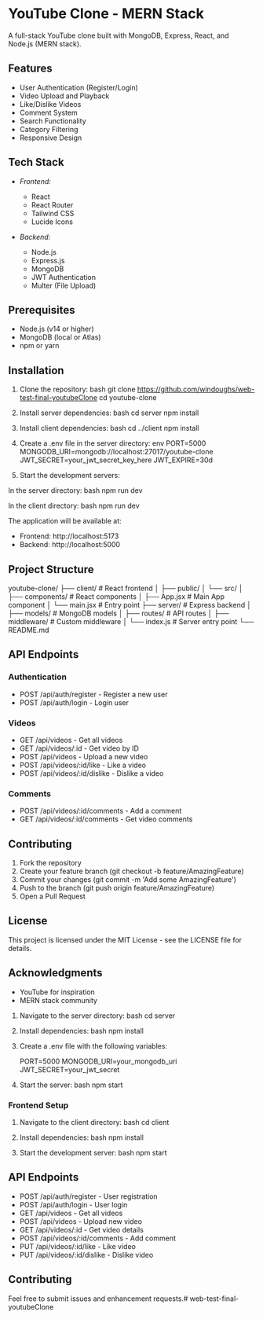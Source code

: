 

# YouTube Clone - MERN Stack

A full-stack YouTube clone built with MongoDB, Express, React, and Node.js (MERN stack).

## Features

- User Authentication (Register/Login)
- Video Upload and Playback
- Like/Dislike Videos
- Comment System
- Search Functionality
- Category Filtering
- Responsive Design

## Tech Stack

- *Frontend:*
  - React
  - React Router
  - Tailwind CSS
  - Lucide Icons

- *Backend:*
  - Node.js
  - Express.js
  - MongoDB
  - JWT Authentication
  - Multer (File Upload)

## Prerequisites

- Node.js (v14 or higher)
- MongoDB (local or Atlas)
- npm or yarn

## Installation

1. Clone the repository:
bash
git clone https://github.com/windoughs/web-test-final-youtubeClone
cd youtube-clone


2. Install server dependencies:
bash
cd server
npm install


3. Install client dependencies:
bash
cd ../client
npm install


4. Create a .env file in the server directory:
env
PORT=5000
MONGODB_URI=mongodb://localhost:27017/youtube-clone
JWT_SECRET=your_jwt_secret_key_here
JWT_EXPIRE=30d


5. Start the development servers:

In the server directory:
bash
npm run dev


In the client directory:
bash
npm run dev


The application will be available at:
- Frontend: http://localhost:5173
- Backend: http://localhost:5000

## Project Structure


youtube-clone/
├── client/                 # React frontend
│   ├── public/
│   └── src/
│       ├── components/     # React components
│       ├── App.jsx         # Main App component
│       └── main.jsx        # Entry point
├── server/                 # Express backend
│   ├── models/            # MongoDB models
│   ├── routes/            # API routes
│   ├── middleware/        # Custom middleware
│   └── index.js           # Server entry point
└── README.md


## API Endpoints

### Authentication
- POST /api/auth/register - Register a new user
- POST /api/auth/login - Login user

### Videos
- GET /api/videos - Get all videos
- GET /api/videos/:id - Get video by ID
- POST /api/videos - Upload a new video
- POST /api/videos/:id/like - Like a video
- POST /api/videos/:id/dislike - Dislike a video

### Comments
- POST /api/videos/:id/comments - Add a comment
- GET /api/videos/:id/comments - Get video comments

## Contributing

1. Fork the repository
2. Create your feature branch (git checkout -b feature/AmazingFeature)
3. Commit your changes (git commit -m 'Add some AmazingFeature')
4. Push to the branch (git push origin feature/AmazingFeature)
5. Open a Pull Request

## License

This project is licensed under the MIT License - see the LICENSE file for details.

## Acknowledgments

- YouTube for inspiration
- MERN stack community
1. Navigate to the server directory:
   bash
   cd server
   

2. Install dependencies:
   bash
   npm install
   

3. Create a .env file with the following variables:
   
   PORT=5000
   MONGODB_URI=your_mongodb_uri
   JWT_SECRET=your_jwt_secret
   

4. Start the server:
   bash
   npm start
   

### Frontend Setup

1. Navigate to the client directory:
   bash
   cd client
   

2. Install dependencies:
   bash
   npm install
   

3. Start the development server:
   bash
   npm start
   

## API Endpoints

- POST /api/auth/register - User registration
- POST /api/auth/login - User login
- GET /api/videos - Get all videos
- POST /api/videos - Upload new video
- GET /api/videos/:id - Get video details
- POST /api/videos/:id/comments - Add comment
- PUT /api/videos/:id/like - Like video
- PUT /api/videos/:id/dislike - Dislike video

## Contributing

Feel free to submit issues and enhancement requests.#   w e b - t e s t - f i n a l - y o u t u b e C l o n e 
 
 
